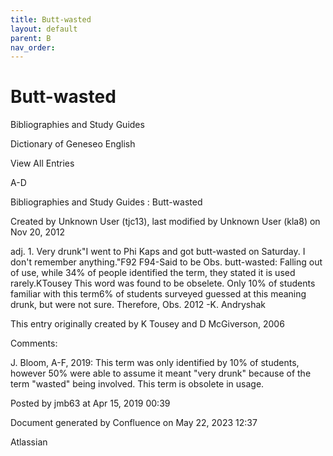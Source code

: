 ```yaml
---
title: Butt-wasted
layout: default
parent: B
nav_order:
---
```


# Butt-wasted

Bibliographies and Study Guides

Dictionary of Geneseo English

View All Entries

A-D

Bibliographies and Study Guides : Butt-wasted

Created by  Unknown User (tjc13), last modified by  Unknown User (kla8) on Nov 20, 2012

adj. 1. Very drunk&quot;I went to Phi Kaps and got butt-wasted on Saturday. I don't remember anything.&quot;F92 F94-Said to be Obs. butt-wasted: Falling out of use, while 34% of people identified the term, they stated it is used rarely.KTousey This word was found to be obselete. Only 10% of students familiar with this term6% of students surveyed guessed at this meaning drunk, but were not sure. Therefore, Obs. 2012 -K. Andryshak

This entry originally created by K Tousey and D McGiverson, 2006

Comments:

J. Bloom, A-F, 2019: This term was only identified by 10% of students, however 50% were able to assume it meant &quot;very drunk&quot; because of the term &quot;wasted&quot; being involved. This term is obsolete in usage. 

Posted by jmb63 at Apr 15, 2019 00:39

Document generated by Confluence on May 22, 2023 12:37

Atlassian
